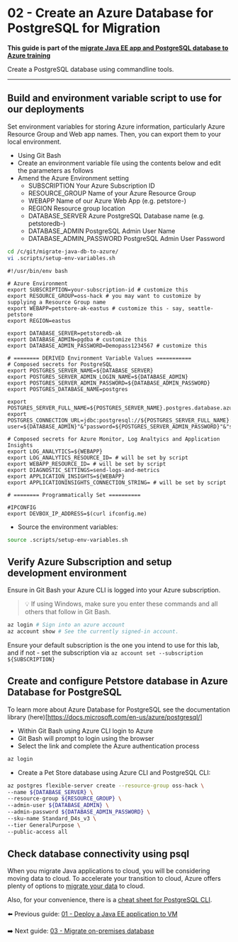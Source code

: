 # 02 - Create an Azure Database for PostgreSQL for Migration

__This guide is part of the [migrate Java EE app and PostgreSQL database to Azure training](../README.md)__

Create a PostgreSQL database using commandline tools.

---

## Build and environment variable script to use for our deployments
Set environment variables for storing Azure information, 
particularly Azure Resource Group and Web app names. Then, you can 
export them to your local environment. 

* Using Git Bash 
* Create an environment variable file using the contents below and edit the parameters as follows
* Amend the Azure Environment setting 
  * SUBSCRIPTION
        Your Azure Subscription ID
  * RESOURCE_GROUP 
        Name of your Azure Resource Group
  * WEBAPP 
        Name of our Azure Web App (e.g. petstore-<your initials>)
  * REGION 
        Resource group location
  * DATABASE_SERVER 
        Azure PostgreSQL Database name (e.g. petstoredb-<your initials>)
  * DATABASE_ADMIN 
        PostgreSQL Admin User Name  
  * DATABASE_ADMIN_PASSWORD
        PostgreSQL Admin User Password

```bash 
cd /c/git/migrate-java-db-to-azure/
vi .scripts/setup-env-variables.sh
```
```text
#!/usr/bin/env bash
	
# Azure Environment
export SUBSCRIPTION=your-subscription-id # customize this
export RESOURCE_GROUP=oss-hack # you may want to customize by supplying a Resource Group name
export WEBAPP=petstore-ak-eastus # customize this - say, seattle-petstore
export REGION=eastus

export DATABASE_SERVER=petstoredb-ak
export DATABASE_ADMIN=pgdba # customize this
export DATABASE_ADMIN_PASSWORD=Demopass1234567 # customize this

# ======== DERIVED Environment Variable Values ===========
# Composed secrets for PostgreSQL
export POSTGRES_SERVER_NAME=${DATABASE_SERVER}
export POSTGRES_SERVER_ADMIN_LOGIN_NAME=${DATABASE_ADMIN}
export POSTGRES_SERVER_ADMIN_PASSWORD=${DATABASE_ADMIN_PASSWORD}
export POSTGRES_DATABASE_NAME=postgres

export POSTGRES_SERVER_FULL_NAME=${POSTGRES_SERVER_NAME}.postgres.database.azure.com
export POSTGRES_CONNECTION_URL=jdbc:postgresql://${POSTGRES_SERVER_FULL_NAME}:5432/${POSTGRES_DATABASE_NAME}?user=${DATABASE_ADMIN}"&"password=${POSTGRES_SERVER_ADMIN_PASSWORD}"&"sslmode=require

# Composed secrets for Azure Monitor, Log Analtyics and Application Insights
export LOG_ANALYTICS=${WEBAPP}
export LOG_ANALYTICS_RESOURCE_ID= # will be set by script
export WEBAPP_RESOURCE_ID= # will be set by script
export DIAGNOSTIC_SETTINGS=send-logs-and-metrics
export APPLICATION_INSIGHTS=${WEBAPP}
export APPLICATIONINSIGHTS_CONNECTION_STRING= # will be set by script

# ======== Programmatically Set ==========

#IPCONFIG
export DEVBOX_IP_ADDRESS=$(curl ifconfig.me)
```

* Source the environment variables:
```bash
source .scripts/setup-env-variables.sh
```

## Verify Azure Subscription and setup development environment

Ensure in Git Bash your Azure CLI is logged into your Azure subscription.

>💡 If using Windows, make sure you enter these commands and all others that follow in Git Bash.

```bash
az login # Sign into an azure account
az account show # See the currently signed-in account.
```

Ensure your default subscription is the one you intend to use for this lab, and if not - 
set the subscription via 
```az account set --subscription ${SUBSCRIPTION}```

## Create and configure Petstore database in Azure Database for PostgreSQL

To learn more about Azure Database for PostgreSQL see the documentation library (here)[https://docs.microsoft.com/en-us/azure/postgresql/]

* Within Git Bash using Azure CLI login to Azure
* Git Bash will prompt to login using the browser
* Select the link and complete the Azure authentication process

```bash
az login
```

* Create a Pet Store database using Azure CLI and PostgreSQL CLI:
```bash
az postgres flexible-server create --resource-group oss-hack \
--name ${DATABASE_SERVER} \
--resource-group ${RESOURCE_GROUP} \
--admin-user ${DATABASE_ADMIN} \
--admin-password ${DATABASE_ADMIN_PASSWORD} \
--sku-name Standard_D4s_v3 \
--tier GeneralPurpose \
--public-access all
```

## Check database connectivity using psql

When you migrate Java applications to cloud, you will be considering moving data to cloud. 
To accelerate your transition to cloud, 
Azure offers plenty of options to [migrate your data](https://azure.microsoft.com/en-us/services/database-migration/) 
to cloud.
  
Also, for your convenience, there is a [cheat sheet for PostgreSQL CLI](http://www.postgresqltutorial.com/postgresql-cheat-sheet/).
   
⬅️ Previous guide: [01 - Deploy a Java EE application to VM](../step-01-deploy-java-ee-app-to-VM/README.md)
  
➡️ Next guide: [03 - Migrate on-premises database](../step-03-migrate-database-to-azure/README.md)